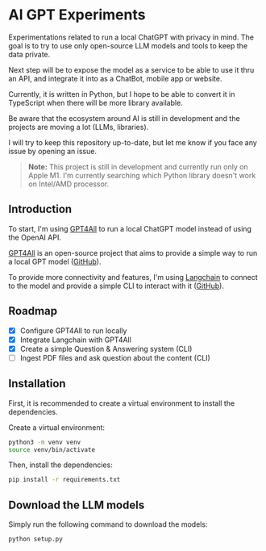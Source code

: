 # AI GPT Experiments

Experimentations related to run a local ChatGPT with privacy in mind.
The goal is to try to use only open-source LLM models and tools to keep the data private.

Next step will be to expose the model as a service to be able to use it thru an API, and integrate it into as a ChatBot, mobile app or website.

Currently, it is written in Python, but I hope to be able to convert it in TypeScript when there will be more library available.

Be aware that the ecosystem around AI is still in development and the projects are moving a lot (LLMs, libraries).

I will try to keep this repository up-to-date, but let me know if you face any issue by opening an issue.

> **Note:** This project is still in development and currently run only on Apple M1. I'm currently searching which Python library doesn't work on Intel/AMD processor.

## Introduction

To start, I'm using [GPT4All][gpt4all-website] to run a local ChatGPT model instead of using the OpenAI API.

[GPT4All][gpt4all-website] is an open-source project that aims to provide a simple way to run a local GPT model ([GitHub][gpt4all-github]).

To provide more connectivity and features, I'm using [Langchain][langchain-website] to connect to the model and provide a simple CLI to interact with it ([GitHub][langchain-github]).

## Roadmap

- [x] Configure GPT4All to run locally
- [x] Integrate Langchain with GPT4All
- [x] Create a simple Question & Answering system (CLI)
- [ ] Ingest PDF files and ask question about the content (CLI)

## Installation

First, it is recommended to create a virtual environment to install the dependencies.

Create a virtual environment:

```bash
python3 -m venv venv
source venv/bin/activate
```

Then, install the dependencies:

```bash
pip install -r requirements.txt
```

## Download the LLM models

Simply run the following command to download the models:

```bash
python setup.py
```

[gpt4all-website]: https://gpt4all.com/
[gpt4all-github]: https://github.com/nomic-ai/gpt4all
[langchain-website]: https://langchain.io/
[langchain-github]: https://github.com/hwchase17/langchain
